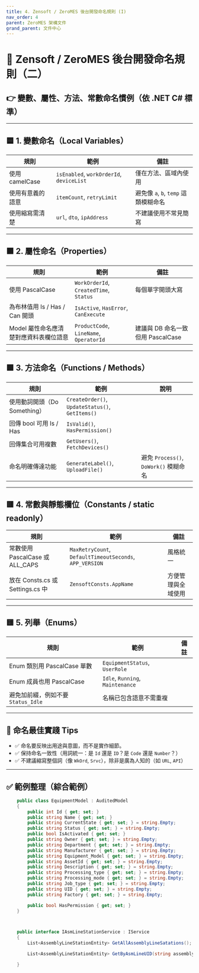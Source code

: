 ```yaml
---
title: 4. Zensoft / ZeroMES 後台開發命名規則 (I)
nav_order: 4
parent: ZeroMES 架構文件
grand_parent: 文件中心
---
```


# 🧾 Zensoft / ZeroMES 後台開發命名規則（二）

## 👉 變數、屬性、方法、常數命名慣例（依 .NET C# 標準）

---

## 🟦 1. 變數命名（Local Variables）

| 規則 | 範例 | 備註 |
|------|------|------|
| 使用 camelCase | `isEnabled`, `workOrderId`, `deviceList` | 僅在方法、區域內使用 |
| 使用有意義的語意 | `itemCount`, `retryLimit` | 避免像 `a`, `b`, `temp` 這類模糊命名 |
| 使用縮寫需清楚 | `url`, `dto`, `ipAddress` | 不建議使用不常見簡寫 |

---

## 🟧 2. 屬性命名（Properties）

| 規則                      | 範例 | 備註 |
|-------------------------|------|------|
| 使用 PascalCase           | `WorkOrderId`, `CreatedTime`, `Status` | 每個單字開頭大寫 |
| 為布林值用 Is / Has / Can 開頭 | `IsActive`, `HasError`, `CanExecute` | |
| Model 屬性命名應清楚對應資料表欄位語意  | `ProductCode`, `LineName`, `OperatorId` | 建議與 DB 命名一致但用 PascalCase |

---

## 🟩 3. 方法命名（Functions / Methods）

| 規則 | 範例 | 說明 |
|------|------|------|
| 使用動詞開頭（Do Something） | `CreateOrder()`, `UpdateStatus()`, `GetItems()` | |
| 回傳 bool 可用 Is / Has | `IsValid()`, `HasPermission()` | |
| 回傳集合可用複數 | `GetUsers()`, `FetchDevices()` | |
| 命名明確傳達功能 | `GenerateLabel()`, `UploadFile()` | 避免 `Process()`, `DoWork()` 模糊命名 |

---

## 🟥 4. 常數與靜態欄位（Constants / static readonly）

| 規則 | 範例 | 備註 |
|------|------|------|
| 常數使用 PascalCase 或 ALL_CAPS | `MaxRetryCount`, `DefaultTimeoutSeconds`, `APP_VERSION` | 風格統一 |
| 放在 Consts.cs 或 Settings.cs 中 | `ZensoftConsts.AppName` | 方便管理與全域使用 |

---

## 🟨 5. 列舉（Enums）

| 規則 | 範例 | 備註 |
|------|------|------|
| Enum 類別用 PascalCase 單數 | `EquipmentStatus`, `UserRole` | |
| Enum 成員也用 PascalCase | `Idle`, `Running`, `Maintenance` | |
| 避免加前綴，例如不要 `Status_Idle` | 名稱已包含語意不需重複 |

---

## 📌 命名最佳實踐 Tips

- ✅ 命名要反映出用途與意圖，而不是實作細節。
- ✅ 保持命名一致性（用詞統一：是 `Id` 還是 `ID`？是 `Code` 還是 `Number`？）
- ✅ 不建議縮寫整個詞（像 `WkOrd`, `Srvc`），除非是廣為人知的（如 `URL`, `API`）

---

## ✅ 範例整理（綜合範例）

```csharp
    public class EquipmentModel : AuditedModel
    {
        public int Id { get; set; }
        public string Name { get; set; }
        public string CurrentState { get; set; } = string.Empty;
        public string Status { get; set; } = string.Empty;
        public bool IsActivated { get; set; }
        public string Owner { get; set; } = string.Empty;
        public string Department { get; set; } = string.Empty;
        public string Manufacturer { get; set; } = string.Empty;
        public string Equipment_Model { get; set; } = string.Empty;
        public string AssetId { get; set; } = string.Empty;
        public string Description { get; set; } = string.Empty;
        public string Processing_type { get; set; } = string.Empty;
        public string Processing_mode { get; set; } = string.Empty;
        public string Job_type { get; set; } = string.Empty;
        public string UID { get; set; } = string.Empty;
        public string Factory { get; set; } = string.Empty;

        public bool HasPermission { get; set; }
    }



    public interface IAsmLineStationService : IService
    {
        List<AssemblyLineStationEntity> GetAllAssemblyLineSatations();

        List<AssemblyLineStationEntity> GetByAsmLineUID(string assemblyUID);

    }
```

